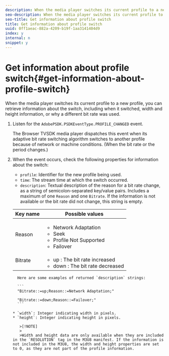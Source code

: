 ```yaml
---
description: When the media player switches its current profile to a new profile, you can retrieve information about the switch, including when it switched, width and height information, or why a different bit rate was used.
seo-description: When the media player switches its current profile to a new profile, you can retrieve information about the switch, including when it switched, width and height information, or why a different bit rate was used.
seo-title: Get information about profile switch
title: Get information about profile switch
uuid: 0ff1aeac-882a-4209-b19f-1aa3141404d9
index: y
internal: n
snippet: y
---
```


# Get information about profile switch{#get-information-about-profile-switch}

When the media player switches its current profile to a new profile, you can retrieve information about the switch, including when it switched, width and height information, or why a different bit rate was used.

1. Listen for the `AdobePSDK.PSDKEventType.PROFILE_CHANGED` event.

   The Browser TVSDK media player dispatches this event when its adaptive bit rate switching algorithm switches to another profile because of network or machine conditions. (When the bit rate or the period changes.)
1. When the event occurs, check the following properties for information about the switch:

    * `profile`: Identifier for the new profile being used. 
    * `time`: The stream time at which the switch occurred. 
    * `description`: Textual description of the reason for a bit rate change, as a string of semicolon-separated key/value pairs. Includes a maximum of one `Reason` and one `Bitrate`. If the information is not available or the bit rate did not change, this string is empty.     
    
    <table id="table_E400FD9C57FF40CBAC14AF6847CD8301"> 
 <thead> 
  <tr> 
   <th colname="col1" class="entry"> Key name </th> 
   <th colname="col2" class="entry"> Possible values </th> 
  </tr> 
 </thead>
 <tbody> 
  <tr> 
   <td colname="col1"> <span class="codeph"> Reason </span> </td> 
   <td colname="col2"> 
    <ul id="ul_37DDE3F297634ED6B47DF5D73F969369"> 
     <li id="li_E374B029E1AF40689D70A9D30E057C5B">Network Adaptation </li> 
     <li id="li_753862EEF1C9474EA8E20C89F5EF5D8D">Seek </li> 
     <li id="li_EC14923F92CF4D11A47928A8D2DE6D8B">Profile Not Supported </li> 
     <li id="li_695AB4A89C9D4833AF6D8B6424FC912B">Failover </li> 
    </ul> </td> 
  </tr> 
  <tr> 
   <td colname="col1"> <span class="codeph"> Bitrate </span> </td> 
   <td colname="col2"> 
    <ul id="ul_1B49BD90A91147359712E1AFD8877E23"> 
     <li id="li_1C8E593C65D34742B14A8D0EAD43E0A9"> <span class="codeph"> up </span>: The bit rate increased </li> 
     <li id="li_B1A00E3985A849B6855E15CF70D79BB8"> <span class="codeph"> down </span>: The bit rate decreased </li> 
    </ul> </td> 
  </tr> 
 </tbody> 
</table>    
    
      Here are some examples of returned `description` strings:     
    
      ```    
      "Bitrate::=up;Reason::=Network Adaptation;" 
       
      "Bitrate::=down;Reason::=Failover;"
      ```

    * `width`: Integer indicating width in pixels. 
    * `height`: Integer indicating height in pixels.

       >[!NOTE]
       >
       >Width and height data are only available when they are included in the `RESOLUTION` tag in the M3U8 manifest. If the information is not included in the M3U8, the width and height properties are set to 0, as they are not part of the profile information.

